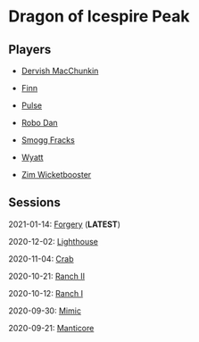 # Dragon of Icespire Peak

## Players

- [Dervish MacChunkin](people/dervish.md)

- [Finn](people/finn.md)

- [Pulse](people/pulse.md)

- [Robo Dan](people/robodan.md)

- [Smogg Fracks](people/smogg.md)

- [Wyatt](people/wyatt.md)

- [Zim Wicketbooster](people/zim.md)

## Sessions

2021-01-14: [Forgery](sessions/20210114.md) (**LATEST**)

2020-12-02: [Lighthouse](sessions/20201202.md)

2020-11-04: [Crab](sessions/20201104.md)

2020-10-21: [Ranch II](sessions/20201021.md)

2020-10-12: [Ranch I](sessions/20201012.md)

2020-09-30: [Mimic](sessions/20200930.md)

2020-09-21: [Manticore](sessions/20200921.md)
